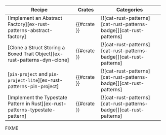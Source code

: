 | Recipe | Crates | Categories |
|--------|--------|------------|
| [Implement an Abstract Factory][ex-rust-patterns-abstract-factory] | {{#crate }} | [![cat-rust-patterns][cat-rust-patterns-badge]][cat-rust-patterns] |
| [Clone a Struct Storing a Boxed Trait Object][ex-rust-patterns-dyn-clone] | {{#crate }} | [![cat-rust-patterns][cat-rust-patterns-badge]][cat-rust-patterns] |
| [`pin-project` and `pin-project-lite`][ex-rust-patterns-pin-project] | {{#crate }} | [![cat-rust-patterns][cat-rust-patterns-badge]][cat-rust-patterns] |
| [Implement the Typestate Pattern in Rust][ex-rust-patterns-typestate-pattern] | {{#crate }} | [![cat-rust-patterns][cat-rust-patterns-badge]][cat-rust-patterns] |

<div class="hidden">
FIXME
</div>
